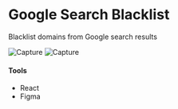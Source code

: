 # Google Search Blacklist

Blacklist domains from Google search results

![Capture](/uploads/be6a148fa4e5b3bf6398ed0d57a951db/Capture.PNG)
![Capture](/uploads/73e198f29bb4fe152966fd5208c48f86/Capture.PNG)

#### Tools

- React
- Figma
